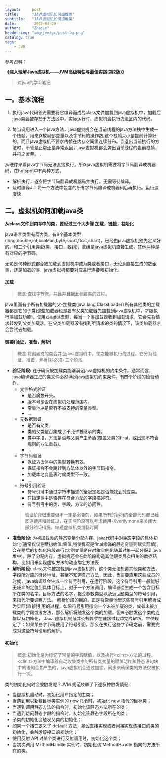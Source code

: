 ```yaml
---
layout:     post
title:      "JAVA虚拟机如何加载类"
subtitle:   "JAVA虚拟机如何加载类"
date:        2019-04-29
author:     "ZhaoLe"
header-img: "img/jvm/gc/post-bg.png"
catalog: true
tags:
    - JVM
---
```


参考资料：

**《深入理解Java虚拟机——JVM高级特性与最佳实践(第2版)》**

>对jvm的学习笔记

## 一。基本流程
  1. 执行java代码首先需要将它编译而成的class文件加载到java虚拟机中，加载后java类会被存放于方法区中，实际运行时，虚拟机会执行方法区内的代码。

  2. 每当调用进入一个java方法，java虚拟机会在当前线程的java方法栈中生成一个栈帧，用来存放局部变量以及字节码的操作数,这个栈帧大小是提前计算好的，而且java虚拟机不要求栈帧在内存空间里连续分布。当退出当前执行的方法时，不管是正常还是异常返回，java虚拟机都会弹出当前线程的当前栈帧，并将之舍弃。 、

从硬件来看java字节码无法直接执行，所以java虚拟机需要将字节码翻译成机器码，在hotspot中有两种方式， 
* 解析执行，逐条将字节码翻译成机器码并执行。无需等待编译。
* 及时编译JIT 将一个方法中包含的所有字节码编译成机器码后再执行。运行速度快

## 二。虚拟机如何加载java类

**从class文件到内存中的类，要经过三个大步骤 加载，链接，初始化**

java语言类型有两大类，有8个基本类型(long,double,int,boolean,byte,short,float,chart)，已经由java虚拟机预先定义好的。和三个引用类型(类，接口，数组)，数组是java虚拟机直接生成，其他两种是有对应的字节码。

无论是何种形式都会被加载到虚拟机中成为类或者接口，无论是直接生成的数组类，还是加载的类，java虚拟机都要对应进行连接和初始化。

#### 加载
>概念:查找字节流，并且并且据此创建类的过程。

java里面有个所有加载器的父-加载类(java.lang.ClassLoader) 所有其他类的加载器都是它的子类(这些加载器也是要有父类加载器先加载到java虚拟机中，才能执行类加载功能)。使用`双亲委派`模型，每当一个类加载器收到加载请求，它会先将请求转发到父类加载器。在父类加载器没有找到所请求的类的情况下，该类加载器才会尝试去加载。

#### 链接(验证，准备，解析)
>概念:将创建成的类合并至java虚拟机中，使之能够执行的过程。它分为验证，准备，解析(非必须) 三个阶段.

* **验证阶段:** 在于确保被加载类能够满足java虚拟机的约束条件。通常而言，java编译器生成的类文件必然满足java虚拟机约束条件。有四个阶段的检验动作。
   *  文件格式验证
       *  是否魔数开头。
       *  版本号是否在虚拟机处理范围内。
       *  常量池中是否有不被支持的常量类型。
       *  ...
   *  元数据验证
       *  是否有父类。
       *  类的父类是否集成了不允许被继承的类。
       *  类中字段，方法是否与父类产生矛盾(覆盖父类的final，或出现不符合规则的方法重载)。
       *  ...
   *  字节码验证
       *  保证方法体中的类型转换有效。
       *  保证指令不会跳转到方法体以外的字节码指令。
       *  加载本地变量表时候类型不一致。
       *  ...
   *  符号引用验证
       *  符号引用中通过字符串描述的全限定名是否能找到对应类。
       *  在指定类中是否存在符合方法的字段描述符。
       *  符号引用中的类，字段，方法的访问性。
    >验证阶段很重要但不一定是必要的，如果所有的运行的全部代码都已经反诬使用和验证过，在实施阶段可以考虑使用-Xverify:none来关闭大部分验证措施。缩短虚拟机类加载时间
* **准备阶段:** 为被加载类的静态变量分配内存。java代码中对静态字段的具体初始化(通常仅仅是赋初始值:零值,特使情况是final修饰的静态变量则赋实际值),会在稍后的初始化阶段进行(实例变量是在对象实例化随着对象一起分配到java堆中)。除了分配内存，虚拟机还会在此阶段构造其他跟类层次相关的数据结构，比如用来实现虚拟方法的动态绑定方法表
* **解析阶段:** class文件被加载到java虚拟机前，这个类无法知道其他类和方法，字段所对应的具体地址，甚至不知道自己方法，因此，当需要应用这些成员的时候，java编译器会生成一个符号引用，在运行阶段，这个符号引用一般能够无歧义的定位到具体目标上，对于一个方法调用，编译器会生成一个包含目标所在类的名字，目标方法的名字，接受参数类型以及返回值类型的符号引用，来指代所要调用方法。
解析阶段的目的，正是将常量池里这些符号引用解析成为实际(直接)引用的过程，如果符号引用指向一个未被加载的类，或者未被加载类的字段或者方法，那么解析将触发这个类的加载。但未必触发这个类的连接以及初始化。
Java 虚拟机规范并没有要求在链接过程中完成解析。它仅规定了：如果某些字节码使用了符号引用，那么在执行这些字节码之前，需要完成对这些符号引用的解析。

#### 初始化
>概念:初始化是为标记了常量的字段赋值，以及执行\<clinit\>方法的过程，\<clinit\>方法中编译器自动收集类中的所有类变量的赋值动作和静态语句块中的语句合并产生的，java虚拟机会通过加锁，同步来确保类的<clinit>方法仅被执行一次。

类的初始化何时会被触发呢？JVM 规范枚举了下述多种触发情况：
* 当虚拟机启动时，初始化用户指定的主类；
* 当遇到用以新建目标类实例的 new 指令时，初始化 new 指令的目标类；
* 当遇到调用静态方法的指令时，初始化该静态方法所在的类；
* 当遇到访问静态字段的指令时，初始化该静态字段所在的类；
* 子类的初始化会触发父类的初始化；
* 如果一个接口定义了 default 方法，那么直接实现或者间接实现该接口的类的初始化，会触发该接口的初始化；
* 使用反射 API 对某个类进行反射调用时，初始化这个类；
* 当初次调用 MethodHandle 实例时，初始化该 MethodHandle 指向的方法所在的类。

